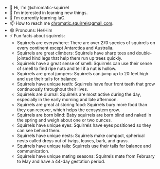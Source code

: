 - 👋 Hi, I’m @chromatic-squirrel
- 👀 I’m interested in learning new things.
- 🌱 I’m currently learning IaC.
- 📫 How to reach me chromatic.squirrel@gmail.com.
- 😄 Pronouns: He/Him
- ⚡ Fun facts about squirrels:
    * Squirrels are everywhere: There are over 270 species of squirrels on every continent except Antarctica and Australia. 
    * Squirrels are great climbers: Squirrels have sharp toes and double-jointed hind legs that help them run up trees quickly. 
    * Squirrels have a great sense of smell: Squirrels can use their sense of smell to find ripe nuts and tell if a nut is hollow. 
    * Squirrels are great jumpers: Squirrels can jump up to 20 feet high and use their tails for balance. 
    * Squirrels have unique teeth: Squirrels have four front teeth that grow continuously throughout their lives. 
    * Squirrels are diurnal: Squirrels are most active during the day, especially in the early morning and late afternoon. 
    * Squirrels are great at storing food: Squirrels bury more food than they can recover, which helps the ecosystem grow. 
    * Squirrels are born blind: Baby squirrels are born blind and naked in the spring and weigh about one or two ounces. 
    * Squirrels have unique eyes: Squirrels have eyes positioned so they can see behind them. 
    * Squirrels have unique nests: Squirrels make compact, spherical nests called dreys out of twigs, leaves, bark, and grass. 
    * Squirrels have unique tails: Squirrels use their tails for balance and communication. 
    * Squirrels have unique mating seasons: Squirrels mate from February to May and have a 44-day gestation period. 

<!---
chromatic-squirrel/chromatic-squirrel is a ✨ special ✨ repository because its `README.md` (this file) appears on your GitHub profile.
You can click the Preview link to take a look at your changes.
--->
